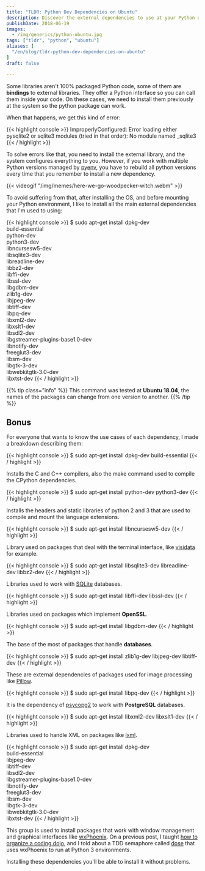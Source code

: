 ```yaml
---
title: "TLDR: Python Dev Dependencies on Ubuntu"
description: Discover the external dependencies to use at your Python development environment  on Ubuntu
publishDate: 2018-06-19
images:
  - /img/generics/python-ubuntu.jpg
tags: ["tldr", "python", "ubuntu"]
aliases: [
  "/en/blog/tldr-python-dev-dependencies-on-ubuntu"
]
draft: false

---
```


Some libraries aren't 100% packaged Python code, some of them are **bindings** to external libraries. They offer a Python interface so you can call them inside your code. On these cases, we need to install them previously at the system so the python package can work.

When that happens, we get this kind of error:

{{< highlight console >}}
ImproperlyConfigured: Error loading either pysqlite2 or sqlite3 modules (tried in that order): No module named _sqlite3
{{< / highlight >}}

To solve errors like that, you need to install the external library, and the system configures everything to you. However, if you work with multiple Python versions managed by [pyenv](https://github.com/pyenv/pyenv), you have to rebuild all python versions every time that you remember to install a new dependency.

{{< videogif "/img/memes/here-we-go-woodpecker-witch.webm" >}}

To avoid suffering from that, after installing the OS, and before mounting your Python environment, I like to install all the main external dependencies that I'm used to using:

{{< highlight console >}}
$ sudo apt-get install dpkg-dev \
                       build-essential \
                       python-dev \
                       python3-dev \
                       libncursesw5-dev \
                       libsqlite3-dev \
                       libreadline-dev \
                       libbz2-dev \
                       libffi-dev \
                       libssl-dev \
                       libgdbm-dev \
                       zlib1g-dev \
                       libjpeg-dev \
                       libtiff-dev \
                       libpq-dev \
                       libxml2-dev \
                       libxslt1-dev \
                       libsdl2-dev \
                       libgstreamer-plugins-base1.0-dev \
                       libnotify-dev \
                       freeglut3-dev \
                       libsm-dev \
                       libgtk-3-dev \
                       libwebkitgtk-3.0-dev \
                       libxtst-dev
{{< / highlight >}}

{{% tip class="info" %}}
This command was tested at **Ubuntu 18.04**, the names of the packages can change from one version to another.
{{% /tip %}}

## Bonus

For everyone that wants to know the use cases of each dependency, I made a breakdown describing them:

{{< highlight console >}}
$ sudo apt-get install dpkg-dev build-essential
{{< / highlight >}}

Installs the C and C++ compilers, also the make command used to compile the CPython dependencies.

{{< highlight console >}}
$ sudo apt-get install python-dev python3-dev
{{< / highlight >}}

Installs the headers and static libraries of python 2 and 3 that are used to compile and mount the language extensions.

{{< highlight console >}}
$ sudo apt-get install libncursesw5-dev
{{< / highlight >}}

Library used on packages that deal with the terminal interface, like [visidata](https://github.com/saulpw/visidata) for example.

{{< highlight console >}}
$ sudo apt-get install libsqlite3-dev libreadline-dev libbz2-dev
{{< / highlight >}}

Libraries used to work with [SQLite](https://www.sqlite.org/index.html) databases.

{{< highlight console >}}
$ sudo apt-get install libffi-dev libssl-dev
{{< / highlight >}}

Libraries used on packages which implement **OpenSSL**.

{{< highlight console >}}
$ sudo apt-get install libgdbm-dev
{{< / highlight >}}

The base of the most of packages that handle **databases**.

{{< highlight console >}}
$ sudo apt-get install zlib1g-dev libjpeg-dev libtiff-dev
{{< / highlight >}}

These are external dependencies of packages used for image processing like [Pillow](https://github.com/python-pillow/Pillow).

{{< highlight console >}}
$ sudo apt-get install libpq-dev
{{< / highlight >}}

It is the dependency of [psycopg2](https://github.com/psycopg/psycopg2) to work with **PostgreSQL** databases.

{{< highlight console >}}
$ sudo apt-get install libxml2-dev libxslt1-dev
{{< / highlight >}}

Libraries used to handle XML on packages like [lxml](https://github.com/lxml/lxml).

{{< highlight console >}}
$ sudo apt-get install dpkg-dev \
                       build-essential \
                       libjpeg-dev \
                       libtiff-dev \
                       libsdl2-dev \
                       libgstreamer-plugins-base1.0-dev \
                       libnotify-dev \
                       freeglut3-dev \
                       libsm-dev \
                       libgtk-3-dev \
                       libwebkitgtk-3.0-dev \
                       libxtst-dev
{{< / highlight >}}

This group is used to install packages that work with window management and graphical interfaces like [wxPhoenix](https://github.com/wxWidgets/Phoenix). On a previous post, I taught [how to organize a coding dojo](/blog/coding-dojo-101/), and I told about a TDD semaphore called [dose](https://github.com/danilobellini/dose) that uses wxPhoenix to run at Python 3 environments.

Installing these dependencies you'll be able to install it without problems.
